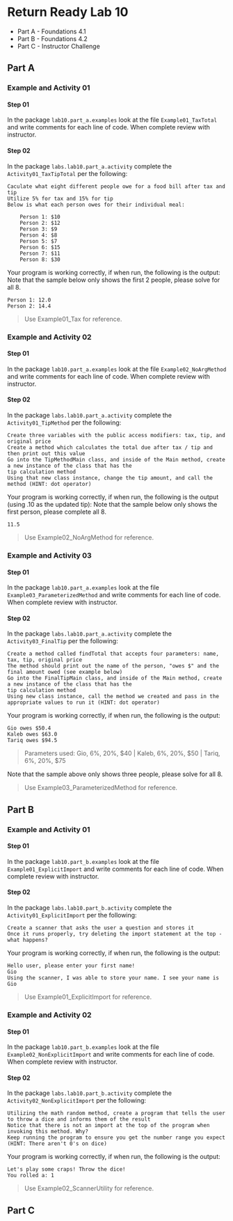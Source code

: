 # Return Ready Lab 10

* Part A - Foundations 4.1
* Part B - Foundations 4.2
* Part C - Instructor Challenge

## Part A

### Example and Activity 01

#### Step 01

In the package `lab10.part_a.examples` look at the file `Example01_TaxTotal` and write comments for each line of code. When complete review with instructor.

#### Step 02

In the package `labs.lab10.part_a.activity` complete the `Activity01_TaxTipTotal` per the following:

    Caculate what eight different people owe for a food bill after tax and tip
    Utilize 5% for tax and 15% for tip
    Below is what each person owes for their individual meal:

        Person 1: $10
        Person 2: $12
        Person 3: $9
        Person 4: $8
        Person 5: $7
        Person 6: $15
        Person 7: $11
        Person 8: $30

Your program is working correctly, if when run, the following is the output:
Note that the sample below only shows the first 2 people, please solve for all 8.
```
Person 1: 12.0
Person 2: 14.4
```

> Use Example01_Tax for reference.

### Example and Activity 02

#### Step 01

In the package `lab10.part_a.examples` look at the file `Example02_NoArgMethod` and write comments for each line of code. When complete review with instructor.

#### Step 02

In the package `labs.lab10.part_a.activity` complete the `Activity01_TipMethod` per the following:

    Create three variables with the public access modifiers: tax, tip, and original price
    Create a method which calculates the total due after tax / tip and then print out this value
    Go into the TipMethodMain class, and inside of the Main method, create a new instance of the class that has the 
    tip calculation method
    Using that new class instance, change the tip amount, and call the method (HINT: dot operator)

Your program is working correctly, if when run, the following is the output (using .10 as the updated tip):
Note that the sample below only shows the first person, please complete all 8.
```
11.5
```

> Use Example02_NoArgMethod for reference.

### Example and Activity 03

#### Step 01

In the package `lab10.part_a.examples` look at the file `Example03_ParameterizedMethod` and write comments for each line of code. When complete review with instructor.

#### Step 02

In the package `labs.lab10.part_a.activity` complete the `Activity03_FinalTip` per the following:

    Create a method called findTotal that accepts four parameters: name, tax, tip, original price
    The method should print out the name of the person, "owes $" and the final amount owed (see example below)
    Go into the FinalTipMain class, and inside of the Main method, create a new instance of the class that has the 
    tip calculation method
    Using new class instance, call the method we created and pass in the appropriate values to run it (HINT: dot operator)

Your program is working correctly, if when run, the following is the output:
```
Gio owes $50.4
Kaleb owes $63.0
Tariq owes $94.5
```
> Parameters used: 
> Gio, 6%, 20%, $40 |
> Kaleb, 6%, 20%, $50 |
> Tariq, 6%, 20%, $75
 
Note that the sample above only shows three people, please solve for all 8.

> Use Example03_ParameterizedMethod for reference.

## Part B

### Example and Activity 01

#### Step 01

In the package `lab10.part_b.examples` look at the file `Example01_ExplicitImport` and write comments for each line of code. When complete review with instructor.

#### Step 02

In the package `labs.lab10.part_b.activity` complete the `Activity01_ExplicitImport` per the following:

    Create a scanner that asks the user a question and stores it
    Once it runs properly, try deleting the import statement at the top - what happens?

Your program is working correctly, if when run, the following is the output:
```
Hello user, please enter your first name!
Gio
Using the scanner, I was able to store your name. I see your name is Gio
```

> Use Example01_ExplicitImport for reference.


### Example and Activity 02

#### Step 01

In the package `lab10.part_b.examples` look at the file `Example02_NonExplicitImport` and write comments for each line of code. When complete review with instructor.

#### Step 02

In the package `labs.lab10.part_b.activity` complete the `Activity02_NonExplicitImport` per the following:

    Utilizing the math random method, create a program that tells the user to throw a dice and informs them of the result
    Notice that there is not an import at the top of the program when invoking this method. Why?
    Keep running the program to ensure you get the number range you expect (HINT: There aren't 0's on dice)

Your program is working correctly, if when run, the following is the output:
```
Let's play some craps! Throw the dice!
You rolled a: 1
```

> Use Example02_ScannerUtility for reference.


## Part C